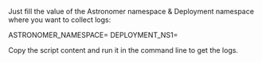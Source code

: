 Just fill the value of the Astronomer namespace & Deployment namespace where you want to collect logs:


ASTRONOMER_NAMESPACE=
DEPLOYMENT_NS1=


Copy the script content and run it in the command line to get the logs.
